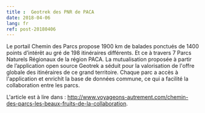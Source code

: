 ```yaml
---
title :  Geotrek des PNR de PACA
date: 2018-04-06
lang: fr
ref: post-20180406
---
```


Le portail Chemin des Parcs propose 1900 km de balades ponctués de 1400 points d’intérêt au gré de 198 itinéraires différents. Et ce à travers 7 Parcs Naturels Régionaux de la région PACA.
La mutualisation proposée à partir de l’application open source Geotrek a séduit pour la valorisation de l'offre globale des itinéraires de ce grand territoire. Chaque parc a accès à l'application et enrichit la base  de données commune, ce qui a facilité la collaboration entre les parcs.

L'article est à lire dans : <a href="http://www.voyageons-autrement.com/chemin-des-parcs-les-beaux-fruits-de-la-collaboration" target="_blank">http://www.voyageons-autrement.com/chemin-des-parcs-les-beaux-fruits-de-la-collaboration</a>.

